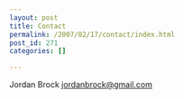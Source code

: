 ```yaml
---
layout: post
title: Contact
permalink: /2007/02/17/contact/index.html
post_id: 271
categories: []

---
```


 Jordan Brock
<a href="mailto:jordanbrock@gmail.com">jordanbrock@gmail.com</a>

